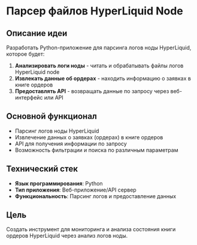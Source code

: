# Парсер файлов HyperLiquid Node

## Описание идеи

Разработать Python-приложение для парсинга логов ноды HyperLiquid, которое будет:

1. **Анализировать логи ноды** - читать и обрабатывать файлы логов HyperLiquid node
2. **Извлекать данные об ордерах** - находить информацию о заявках в книге ордеров
3. **Предоставлять API** - возвращать данные по запросу через веб-интерфейс или API

## Основной функционал

- Парсинг логов ноды HyperLiquid
- Извлечение данных о заявках (ордерах) в книге ордеров
- API для получения информации по запросу
- Возможность фильтрации и поиска по различным параметрам

## Технический стек

- **Язык программирования**: Python
- **Тип приложения**: Веб-приложение/API сервер
- **Функциональность**: Парсинг логов и предоставление данных

## Цель

Создать инструмент для мониторинга и анализа состояния книги ордеров HyperLiquid через анализ логов ноды.
